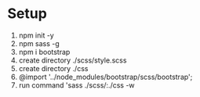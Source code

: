 # Setup
1. npm init -y
1. npm sass -g
1. npm i bootstrap
1. create directory ./scss/style.scss
1. create directory ./css
1. @import '../node_modules/bootstrap/scss/bootstrap';
1. run command 'sass ./scss/:./css -w



